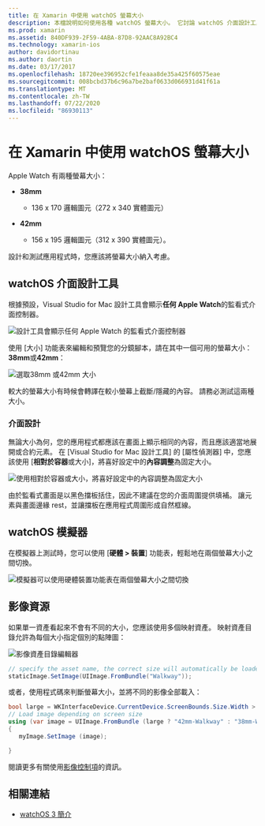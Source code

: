 ```yaml
---
title: 在 Xamarin 中使用 watchOS 螢幕大小
description: 本檔說明如何使用各種 watchOS 螢幕大小。 它討論 watchOS 介面設計工具、watchOS 模擬器和影像資源。
ms.prod: xamarin
ms.assetid: 840DF939-2F59-4ABA-87D8-92AAC8A92BC4
ms.technology: xamarin-ios
author: davidortinau
ms.author: daortin
ms.date: 03/17/2017
ms.openlocfilehash: 18720ee396952cfe1feaaa8de35a425f60575eae
ms.sourcegitcommit: 008bcbd37b6c96a7be2baf0633d066931d41f61a
ms.translationtype: MT
ms.contentlocale: zh-TW
ms.lasthandoff: 07/22/2020
ms.locfileid: "86930113"
---
```

# <a name="working-with-watchos-screen-sizes-in-xamarin"></a>在 Xamarin 中使用 watchOS 螢幕大小

Apple Watch 有兩種螢幕大小：

- **38mm**
  - 136 x 170 邏輯圖元（272 x 340 實體圖元）

- **42mm**
  - 156 x 195 邏輯圖元（312 x 390 實體圖元）。

設計和測試應用程式時，您應該將螢幕大小納入考慮。

## <a name="watchos-interface-designer"></a>watchOS 介面設計工具

根據預設，Visual Studio for Mac 設計工具會顯示**任何 Apple Watch**的監看式介面控制器。

![設計工具會顯示任何 Apple Watch 的監看式介面控制器](screen-sizes-images/screen-any-sml.png)

使用 [大小] 功能表來編輯和預覽您的分鏡腳本，請在其中一個可用的螢幕大小： **38mm**或**42mm**：

![選取38mm 或42mm 大小](screen-sizes-images/screen-menu-sml.png)

較大的螢幕大小有時候會轉譯在較小螢幕上截斷/隱藏的內容。
請務必測試這兩種大小。

### <a name="interface-design"></a>介面設計

無論大小為何，您的應用程式都應該在畫面上顯示相同的內容，而且應該適當地展開或合約元素。 在 [Visual Studio for Mac 設計工具] 的 [屬性偵測器] 中，您應該使用 [**相對於容器**或大小]，將喜好設定中的**內容調整**為固定大小。

![使用相對於容器或大小，將喜好設定中的內容調整為固定大小](screen-sizes-images/sizeattributepanel-sml.png)

由於監看式畫面是以黑色擋板括住，因此不建議在您的介面周圍提供填補。 讓元素與畫面邊緣 rest，並讓擋板在應用程式周圍形成自然框線。

## <a name="watchos-simulator"></a>watchOS 模擬器

在模擬器上測試時，您可以使用 [**硬體 > 裝置**] 功能表，輕鬆地在兩個螢幕大小之間切換。

![模擬器可以使用硬體裝置功能表在兩個螢幕大小之間切換](screen-sizes-images/simulator.png)

## <a name="image-resources"></a>影像資源

如果單一資產看起來不會有不同的大小，您應該使用多個映射資產。 映射資產目錄允許為每個大小指定個別的點陣圖：

![影像資產目錄編輯器](screen-sizes-images/images-xcassets.png)

```csharp
// specify the asset name, the correct size will automatically be loaded
staticImage.SetImage(UIImage.FromBundle("Walkway"));
```

或者，使用程式碼來判斷螢幕大小，並將不同的影像全部載入：

```csharp
bool large = WKInterfaceDevice.CurrentDevice.ScreenBounds.Size.Width > 136.0;
// Load image depending on screen size
using (var image = UIImage.FromBundle (large ? "42mm-Walkway" : "38mm-Walkway"))
{
   myImage.SetImage (image);

}
```

閱讀更多有關使用[影像控制項](~/ios/watchos/user-interface/image.md)的資訊。

## <a name="related-links"></a>相關連結

- [watchOS 3 簡介](~/ios/watchos/platform/introduction-to-watchos3/index.md)

